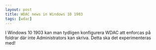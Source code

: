 ```yaml
---
layout: post
title: WDAC news in Windows 10 1903
tags: [wdac]
---
```


I Windows 10 1903 kan man tydligen konfigurera WDAC att enforcas på foldrar där inte Administrators kan skriva. Detta ska det experimenteras med!